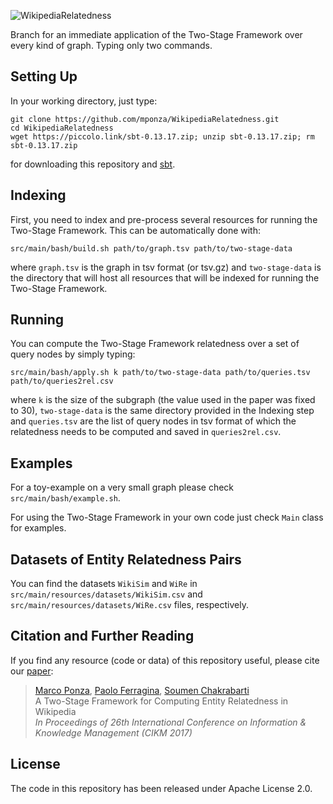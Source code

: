 ![WikipediaRelatedness](http://pages.di.unipi.it/ponza/public/images/wikipediarelatedness/logo.png)

Branch for an immediate application of the Two-Stage Framework over every kind of graph. Typing only two commands.


## Setting Up

In your working directory, just type:

    git clone https://github.com/mponza/WikipediaRelatedness.git
    cd WikipediaRelatedness
    wget https://piccolo.link/sbt-0.13.17.zip; unzip sbt-0.13.17.zip; rm sbt-0.13.17.zip

for downloading this repository and [sbt](https://www.scala-sbt.org/).


## Indexing

First, you need to index and pre-process several resources for running the Two-Stage Framework. This can be automatically done with:

    src/main/bash/build.sh path/to/graph.tsv path/to/two-stage-data
    
where `graph.tsv` is the graph in tsv format (or tsv.gz) and `two-stage-data` is the directory that will host all resources that will be indexed for running the Two-Stage Framework.


## Running

You can compute the Two-Stage Framework relatedness over a set of query nodes by simply typing:

    src/main/bash/apply.sh k path/to/two-stage-data path/to/queries.tsv path/to/queries2rel.csv
    
where `k` is the size of the subgraph (the value used in the paper was fixed to 30), `two-stage-data` is the same directory provided in the Indexing step and `queries.tsv` are the list of query nodes in tsv format of which the relatedness needs to be computed and saved in `queries2rel.csv`.


## Examples

For a toy-example on a very small graph please check `src/main/bash/example.sh`.

For using the Two-Stage Framework in your own code just check `Main` class for examples.


## Datasets of Entity Relatedness Pairs

You can find the datasets `WikiSim` and `WiRe` in `src/main/resources/datasets/WikiSim.csv` and `src/main/resources/datasets/WiRe.csv` files, respectively. 



## Citation and Further Reading

If you find any resource (code or data) of this repository useful, please cite our [paper](https://doi.org/10.1145/3132847.3132890):

> [Marco Ponza](http://pages.di.unipi.it/ponza), [Paolo Ferragina](http://pages.di.unipi.it/ferragina/), [Soumen Chakrabarti](https://www.cse.iitb.ac.in/~soumen/)  
> A Two-Stage Framework for Computing Entity Relatedness in Wikipedia  
> *In Proceedings of 26th International Conference on Information & Knowledge Management (CIKM 2017)*


## License

The code in this repository has been released under Apache License 2.0.
